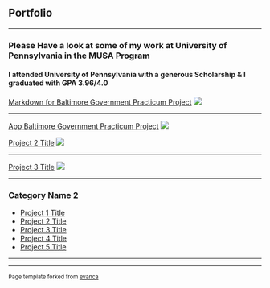 ## Portfolio

---

### Please Have a look at some of my work at University of Pennsylvania in the MUSA Program 
#### I attended University of Pennsylvania with a generous Scholarship & I graduated with GPA 3.96/4.0

[Markdown for Baltimore Government Practicum Project](https://akshaypracticum.github.io/markdownbalt/)
<img src="images/dummy_thumbnail.jpg?raw=true"/>

---
[App Baltimore Government Practicum Project](https://akshaypracticum.github.io/practicum.github.io/)
<img src="images/dummy_thumbnail.jpg?raw=true"/>


[Project 2 Title](/pdf/sample_presentation.pdf)
<img src="images/dummy_thumbnail.jpg?raw=true"/>

---
[Project 3 Title](http://example.com/)
<img src="images/dummy_thumbnail.jpg?raw=true"/>

---

### Category Name 2

- [Project 1 Title](https://akshaypracticum.github.io/markdownbalt/)
- [Project 2 Title](https://akshaypracticum.github.io/practicum.github.io/)
- [Project 3 Title](http://example.com/)
- [Project 4 Title](http://example.com/)
- [Project 5 Title](http://example.com/)

---




---
<p style="font-size:11px">Page template forked from <a href="https://github.com/evanca/quick-portfolio">evanca</a></p>
<!-- Remove above link if you don't want to attibute -->
